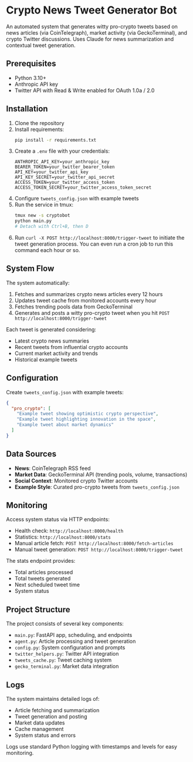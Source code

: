 # Crypto News Tweet Generator Bot

An automated system that generates witty pro-crypto tweets based on news articles (via CoinTelegraph), 
market activity (via GeckoTerminal), and crypto Twitter discussions. 
Uses Claude for news summarization and contextual tweet generation.

## Prerequisites

- Python 3.10+
- Anthropic API key
- Twitter API with Read & Write enabled for OAuth 1.0a / 2.0

## Installation

1. Clone the repository
2. Install requirements:
   ```bash
   pip install -r requirements.txt
   ```
3. Create a `.env` file with your credentials:
   ```env
   ANTHROPIC_API_KEY=your_anthropic_key
   BEARER_TOKEN=your_twitter_bearer_token
   API_KEY=your_twitter_api_key
   API_KEY_SECRET=your_twitter_api_secret
   ACCESS_TOKEN=your_twitter_access_token
   ACCESS_TOKEN_SECRET=your_twitter_access_token_secret
   ```
4. Configure `tweets_config.json` with example tweets
5. Run the service in tmux:
   ```bash
   tmux new -s cryptobot
   python main.py
   # Detach with Ctrl+B, then D
   ```
7. Run `curl -X POST http://localhost:8000/trigger-tweet` to initiate the tweet generation process. 
You can even run a cron job to run this command each hour or so.

## System Flow

The system automatically:
1. Fetches and summarizes crypto news articles every 12 hours
2. Updates tweet cache from monitored accounts every hour
3. Fetches trending pools data from GeckoTerminal
4. Generates and posts a witty pro-crypto tweet when you hit `POST http://localhost:8000/trigger-tweet`

Each tweet is generated considering:
- Latest crypto news summaries
- Recent tweets from influential crypto accounts
- Current market activity and trends
- Historical example tweets

## Configuration

Create `tweets_config.json` with example tweets:
```json
{
  "pro_crypto": [
    "Example tweet showing optimistic crypto perspective",
    "Example tweet highlighting innovation in the space",
    "Example tweet about market dynamics"
  ]
}
```

## Data Sources

- **News**: CoinTelegraph RSS feed
- **Market Data**: GeckoTerminal API (trending pools, volume, transactions)
- **Social Context**: Monitored crypto Twitter accounts
- **Example Style**: Curated pro-crypto tweets from `tweets_config.json`

## Monitoring

Access system status via HTTP endpoints:
- Health check: `http://localhost:8000/health`
- Statistics: `http://localhost:8000/stats`
- Manual article fetch: `POST http://localhost:8000/fetch-articles`
- Manual tweet generation: `POST http://localhost:8000/trigger-tweet`

The stats endpoint provides:
- Total articles processed
- Total tweets generated
- Next scheduled tweet time
- System status

## Project Structure

The project consists of several key components:
- `main.py`: FastAPI app, scheduling, and endpoints
- `agent.py`: Article processing and tweet generation
- `config.py`: System configuration and prompts
- `twitter_helpers.py`: Twitter API integration
- `tweets_cache.py`: Tweet caching system
- `gecko_terminal.py`: Market data integration

## Logs

The system maintains detailed logs of:
- Article fetching and summarization
- Tweet generation and posting
- Market data updates
- Cache management
- System status and errors

Logs use standard Python logging with timestamps and levels for easy monitoring.
